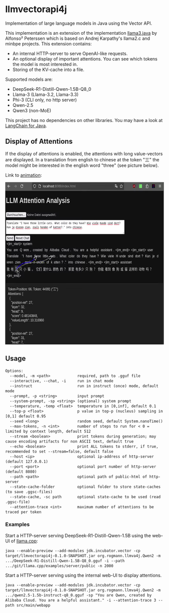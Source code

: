 # llmvectorapi4j

Implementation of large language models in Java using the Vector API.

This implementation is an extension of the implementation [llama3.java](https://github.com/mukel/llama3.java) by Alfonso² Peterssen which is based on Andrej Karpathy's llama2.c and minbpe projects. This extension contains:

* An internal HTTP-server to serve OpenAI-like requests.
* An optional display of important attentions. You can see which tokens the model is most interested in.
* Storing of the KV-cache into a file.

Supported models are:
* DeepSeek-R1-Distill-Qwen-1.5B-Q8_0
* Llama-3 (Llama-3.2, Llama-3.3)
* Phi-3 (CLI only, no http server)
* Qwen-2.5
* Qwen3 (non-MoE)

This project has no dependencies on other libraries. You may have a look at [LangChain for Java](https://github.com/langchain4j/langchain4j).

## Display of Attentions

If the display of attentions is enabled, the attentions with long value-vectors are displayed. In a translation from english to chinese at the token "三" the model might be interested in the english word "three" (see picture below).

Link to <a href="https://github.com/srogmann/llmvectorapi4j/raw/refs/heads/main/docs/LLM-Attention.01.webm">animation</a>:
<div align="center">
  <a href="https://github.com/srogmann/llmvectorapi4j/raw/refs/heads/main/docs/LLM-Attention.01.webm"><img src="docs/LLM-Attention.01.png" width="662" height="515" /></a>
</div>

## Usage
```
Options:
  --model, -m <path>            required, path to .gguf file
  --interactive, --chat, -i     run in chat mode
  --instruct                    run in instruct (once) mode, default mode
  --prompt, -p <string>         input prompt
  --system-prompt, -sp <string> (optional) system prompt
  --temperature, -temp <float>  temperature in [0,inf], default 0.1
  --top-p <float>               p value in top-p (nucleus) sampling in [0,1] default 0.95
  --seed <long>                 random seed, default System.nanoTime()
  --max-tokens, -n <int>        number of steps to run for < 0 = limited by context length, default 512
  --stream <boolean>            print tokens during generation; may cause encoding artifacts for non ASCII text, default true
  --echo <boolean>              print ALL tokens to stderr, if true, recommended to set --stream=false, default false
  --host <ip>                   optional ip-address of http-server (default 127.0.0.1)
  --port <port>                 optional port number of http-server (default 8080)
  --path <path>                 optional path of public-html of http-server
  --state-cache-folder          optional folder to store state-caches (to save .ggsc-files)
  --state-cache, -sc path       optional state-cache to be used (read .ggsc-file)
  --attention-trace <int>       maximum number of attentions to be traced per token
```

### Examples
Start a HTTP-server serving DeepSeek-R1-Distill-Qwen-1.5B using the web-UI of [llama.cpp](https://github.com/ggerganov/llama.cpp/):

```
java --enable-preview --add-modules jdk.incubator.vector -cp target/llmvectorapi4j-0.1.0-SNAPSHOT.jar org.rogmann.llmva4j.Qwen2 -m .../DeepSeek-R1-Distill-Qwen-1.5B-Q8_0.gguf -i --path .../git/llama.cpp/examples/server/public -n 2000
```

Start a HTTP-server serving using the internal web-UI to display attentions.

```
java --enable-preview --add-modules jdk.incubator.vector -cp target/llmvectorapi4j-0.1.0-SNAPSHOT.jar org.rogmann.llmva4j.Qwen2 -m .../qwen2.5-1.5b-instruct-q8_0.gguf -sp "You are Qwen, created by Alibaba Cloud. You are a helpful assistant." -i --attention-trace 3 --path src/main/webapp
```
